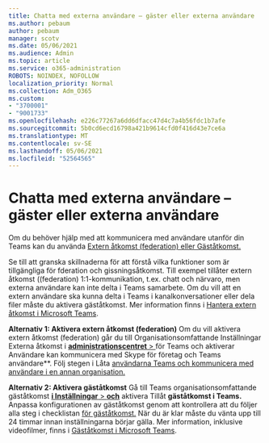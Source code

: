 ```yaml
---
title: Chatta med externa användare – gäster eller externa användare
ms.author: pebaum
author: pebaum
manager: scotv
ms.date: 05/06/2021
ms.audience: Admin
ms.topic: article
ms.service: o365-administration
ROBOTS: NOINDEX, NOFOLLOW
localization_priority: Normal
ms.collection: Adm_O365
ms.custom:
- "3700001"
- "9001733"
ms.openlocfilehash: e226c77267a6dd6dfacc47d4c7a4b56fdc1b7afe
ms.sourcegitcommit: 5b0cd6ecd16798a421b9614cfd0f416d43e7ce6a
ms.translationtype: MT
ms.contentlocale: sv-SE
ms.lasthandoff: 05/06/2021
ms.locfileid: "52564565"
---
```

# <a name="chat-with-external-users---guests-or-federated-users"></a>Chatta med externa användare – gäster eller externa användare

Om du behöver hjälp med att kommunicera med användare utanför din Teams kan du använda [Extern åtkomst (federation) eller Gäståtkomst.](https://docs.microsoft.com/microsoftteams/manage-external-access#external-access-vs-guest-access)

Se till att granska skillnaderna för att förstå vilka funktioner som är tillgängliga för fderation och gissningsåtkomst. Till exempel tillåter extern åtkomst ((federation) 1:1-kommunikation, t.ex. chatt och närvaro, men externa användare kan inte delta i Teams samarbete. Om du vill att en extern användare ska kunna delta i Teams i kanalkonversationer eller dela filer måste du aktivera gäståtkomst. Mer information finns i [Hantera extern åtkomst i Microsoft Teams](https://docs.microsoft.com/microsoftteams/manage-external-access#external-access-vs-guest-access).

**Alternativ 1: Aktivera extern åtkomst (federation)** Om du vill aktivera extern åtkomst (federation) går du till Organisationsomfattande Inställningar Externa åtkomst i [ **administrationscentret**  > ](https://admin.teams.microsoft.com/company-wide-settings/external-communications) för Teams och aktiverar Användare kan kommunicera med Skype för företag och Teams användare**. Följ stegen i Låta [användarna Teams och kommunicera med användare i en annan organisation.](https://docs.microsoft.com/microsoftteams/manage-external-access#let-your-teams-users-chat-and-communicate-with-users-in-another-organization)

**Alternativ 2: Aktivera gäståtkomst** Gå till Teams organisationsomfattande gäståtkomst [ **i Inställningar**  >  **och**](https://admin.teams.microsoft.com/company-wide-settings/guest-configuration) aktivera Tillåt **gäståtkomst i Teams.** Anpassa konfigurationen av gäståtkomst genom att kontrollera att du följer alla steg i checklistan [för gäståtkomst.](https://docs.microsoft.com/microsoftteams/guest-access-checklist) När du är klar måste du vänta upp till 24 timmar innan inställningarna börjar gälla. Mer information, inklusive videofilmer, finns i [Gäståtkomst i Microsoft Teams](https://docs.microsoft.com/microsoftteams/guest-access).